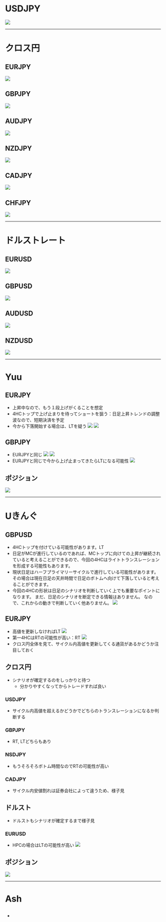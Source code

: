 # USDJPY
![](./USDJPY.png)

---
# クロス円
## EURJPY
![](./EURJPY.png)

## GBPJPY
![](./GBPJPY.png)

## AUDJPY
![](./AUDJPY.png)

## NZDJPY
![](./NZDJPY.png)

## CADJPY
![](./CADJPY.png)

## CHFJPY
![](./CHFJPY.png)

---
# ドルストレート
## EURUSD
![](./EURUSD.png)

## GBPUSD
![](./GBPUSD.png)

## AUDUSD
![](./AUDUSD.png)

## NZDUSD
![](./NZDUSD.png)

---
# Yuu
## EURJPY
- 上昇中なので、もう１段上げがくることを想定
- 4HCトップで上げ止まりを待ってショートを狙う：日足上昇トレンドの調整波なので、短期決済を予定
- 今から下落開始する場合は、LTを疑う
![](yuu/2022-12-12-12-05-51.png)
![](yuu/2022-12-12-12-07-10.png)

## GBPJPY
- EURJPYと同じ
![](yuu/2022-12-12-12-09-54.png)
![](yuu/2022-12-12-12-10-37.png)
- EURJPYと同じで今から上げ止まってきたらLTになる可能性
![](yuu/2022-12-12-12-11-28.png)

## ポジション
![](yuu/2022-12-12-12-12-39.png)

---
# Uきんぐ
## GBPUSD
- 4HCトップを付けている可能性があります。LT
- 日足がMCが進行しているのであれば、MCトップに向けての上昇が継続されていると考えることができるので、今回の4HCはライトトランスレーションを形成する可能性もあります。
- 現状日足はハーフプライマリーサイクルで進行している可能性があります。
  その場合は現在日足の天井時間で日足のボトムへ向けて下落していると考えることができます。
- 今回の4HCの形状は日足のシナリオを判断していく上でも重要なポイントになります。
  まだ、日足のシナリオを断定できる情報はありません。
  なので、これからの動きで判断していく他ありません。
![](uk/2022-12-12-12-13-27.png)

## EURJPY
- 高値を更新しなければLT
![](uk/2022-12-12-12-19-03.png)
- 第一4HCはRTの可能性が高い：RT
![](uk/2022-12-12-12-20-11.png)
- クロス円全体を見て、サイクル内高値を更新してくる通貨があるかどうか注目しておく

## クロス円
- シナリオが確定するのをしっかりと待つ
  - 分かりやすくなってからトレードすれば良い

### USDJPY
- サイクル内高値を超えるかどうかでどちらのトランスレーションになるか判断する

### GBPJPY
- RT, LTどちらもあり

### NSDJPY
- もうそろそろボトム時間なのでRTの可能性が高い

### CADJPY
- サイクル内安値割れは証券会社によって違うため、様子見

## ドルスト
- ドルストもシナリオが確定するまで様子見

### EURUSD
- HPCの場合はLTの可能性が高い
![](uk/2022-12-12-12-30-22.png)



## ポジション
![](uk/2022-12-12-12-16-00.png)

---
# Ash
## 
- 

